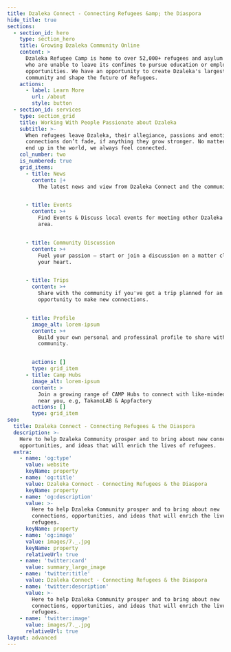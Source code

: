 ```yaml
---
title: Dzaleka Connect - Connecting Refugees &amp; the Diaspora
hide_title: true
sections:
  - section_id: hero
    type: section_hero
    title: Growing Dzaleka Community Online
    content: >
      Dzaleka Refugee Camp is home to over 52,000+ refugees and asylum seekers,
      who are unable to leave its confines to pursue education or employment
      opportunities. We have an opportunity to create Dzaleka's largest global
      community and shape the future of Refugees.
    actions:
      - label: Learn More
        url: /about
        style: button
  - section_id: services
    type: section_grid
    title: Working With People Passionate about Dzaleka
    subtitle: >-
      When refugees leave Dzaleka, their allegiance, passions and emotional
      connections don’t fade, if anything they grow stronger. No matter where we
      end up in the world, we always feel connected.
    col_number: two
    is_numbered: true
    grid_items:
      - title: News
        content: |+
          The latest news and view from Dzaleka Connect and the community.


      - title: Events
        content: >+
          Find Events & Discuss local events for meeting other Dzaleka in your
          area.


      - title: Community Discussion
        content: >+
          Fuel your passion – start or join a discussion on a matter close to
          your heart.


      - title: Trips
        content: >+
          Share with the community if you've got a trip planned for an
          opportunity to make new connections.


      - title: Profile
        image_alt: lorem-ipsum
        content: >+
          Build your own personal and professinal profile to share with the
          community.


        actions: []
        type: grid_item
      - title: Camp Hubs
        image_alt: lorem-ipsum
        content: >
          Join a growing range of CAMP Hubs to connect with like-minded people
          near you, e.g, TakanoLAB & Appfactory
        actions: []
        type: grid_item
seo:
  title: Dzaleka Connect - Connecting Refugees & the Diaspora
  description: >-
    Here to help Dzaleka Community prosper and to bring about new connections,
    opportunities, and ideas that will enrich the lives of refugees.
  extra:
    - name: 'og:type'
      value: website
      keyName: property
    - name: 'og:title'
      value: Dzaleka Connect - Connecting Refugees & the Diaspora
      keyName: property
    - name: 'og:description'
      value: >-
        Here to help Dzaleka Community prosper and to bring about new
        connections, opportunities, and ideas that will enrich the lives of
        refugees.
      keyName: property
    - name: 'og:image'
      value: images/7._.jpg
      keyName: property
      relativeUrl: true
    - name: 'twitter:card'
      value: summary_large_image
    - name: 'twitter:title'
      value: Dzaleka Connect - Connecting Refugees & the Diaspora
    - name: 'twitter:description'
      value: >-
        Here to help Dzaleka Community prosper and to bring about new
        connections, opportunities, and ideas that will enrich the lives of
        refugees.
    - name: 'twitter:image'
      value: images/7._.jpg
      relativeUrl: true
layout: advanced
---
```

